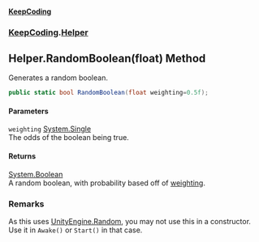 #### [KeepCoding](index.md 'index')
### [KeepCoding](KeepCoding.md 'KeepCoding').[Helper](Helper.md 'KeepCoding.Helper')
## Helper.RandomBoolean(float) Method
Generates a random boolean.  
```csharp
public static bool RandomBoolean(float weighting=0.5f);
```
#### Parameters
<a name='KeepCoding_Helper_RandomBoolean(float)_weighting'></a>
`weighting` [System.Single](https://docs.microsoft.com/en-us/dotnet/api/System.Single 'System.Single')  
The odds of the boolean being true.
  
#### Returns
[System.Boolean](https://docs.microsoft.com/en-us/dotnet/api/System.Boolean 'System.Boolean')  
A random boolean, with probability based off of [weighting](Helper_RandomBoolean_+UZafk038cPyOQbaFoOJ0w.md#KeepCoding_Helper_RandomBoolean(float)_weighting 'KeepCoding.Helper.RandomBoolean(float).weighting').
### Remarks
As this uses [UnityEngine.Random](https://docs.microsoft.com/en-us/dotnet/api/UnityEngine.Random 'UnityEngine.Random'), you may not use this in a constructor. Use it in `Awake()` or `Start()` in that case.  
